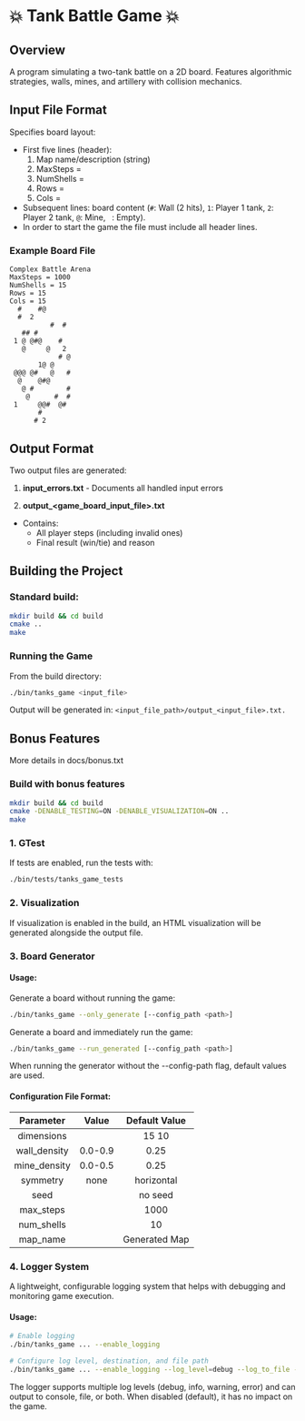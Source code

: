 # 💥 Tank Battle Game 💥

## Overview

A program simulating a two-tank battle on a 2D board. 
Features algorithmic strategies, walls, mines, and artillery with collision
mechanics.

## Input File Format

Specifies board layout:

* First five lines (header):
  1. Map name/description (string)
  2. MaxSteps = <NUM>
  3. NumShells = <NUM>
  4. Rows = <NUM>
  5. Cols = <NUM>
* Subsequent lines: board content (`#`: Wall (2 hits), `1`: Player 1 tank, `2`: Player 2 tank, `@`: Mine, ` `: Empty).
* In order to start the game the file must include all header lines.

### Example Board File

```
Complex Battle Arena
MaxSteps = 1000
NumShells = 15
Rows = 15
Cols = 15
  #    #@       
  #  2             
          #  #   
   ## #           
 1 @ @#@    #    
   @     @   2     
            # @ 
       1@ @      
 @@@ @#   @   #
  @    @#@      
   @ #        #
    @      #  #  
 1     @@#  @#  
       #          
      # 2      
```

## Output Format

Two output files are generated:

1. **input_errors.txt** - Documents all handled input errors

2. **output_<game_board_input_file>.txt**
  * Contains:
    * All player steps (including invalid ones)
    * Final result (win/tie) and reason

## Building the Project

### Standard build:

```bash
mkdir build && cd build
cmake ..
make
```

### Running the Game
From the build directory:
```bash
./bin/tanks_game <input_file>
```
Output will be generated in: `<input_file_path>/output_<input_file>.txt.`


## Bonus Features
More details in docs/bonus.txt

### Build with bonus features
```bash
mkdir build && cd build
cmake -DENABLE_TESTING=ON -DENABLE_VISUALIZATION=ON ..
make
```

### 1. GTest
If tests are enabled, run the tests with:
```bash
./bin/tests/tanks_game_tests
```

### 2. Visualization
If visualization is enabled in the build, an HTML visualization will be generated alongside the output file.

### 3. Board Generator
#### Usage:

Generate a board without running the game:
```bash
./bin/tanks_game --only_generate [--config_path <path>]
```

Generate a board and immediately run the game:
```bash
./bin/tanks_game --run_generated [--config_path <path>]
```

When running the generator without the --config-path flag, default values are
used.

#### Configuration File Format:

| Parameter   | Value                                 | Default Value   |
|:-----------:|:-------------------------------------:|:--------------:|
| dimensions  | <width> <height>                      | 15 10          |
| wall_density| 0.0-0.9                               | 0.25           |
| mine_density| 0.0-0.5                               | 0.25           |
| symmetry    | none|horizontal|vertical|diagonal      | none           |
| seed        | <number>                              | no seed        |
| max_steps   | <number>                              | 1000           |
| num_shells  | <number>                              | 10             |
| map_name    | <string>                              | Generated Map  |

### 4. Logger System
A lightweight, configurable logging system that helps with debugging and monitoring game execution.

#### Usage:
```bash
# Enable logging
./bin/tanks_game ... --enable_logging

# Configure log level, destination, and file path
./bin/tanks_game ... --enable_logging --log_level=debug --log_to_file --log_file=game.log
```

The logger supports multiple log levels (debug, info, warning, error) and can output to console, file, or both. When disabled (default), it has no impact on the game.